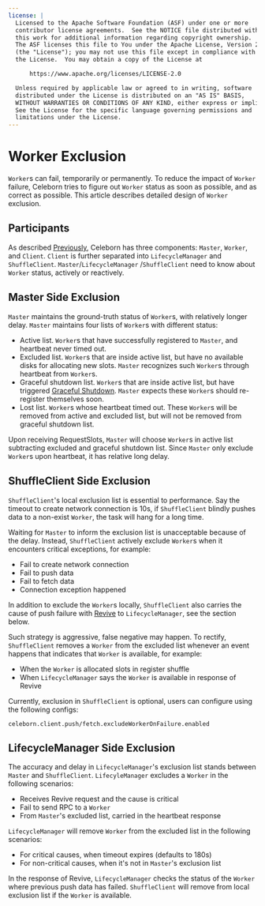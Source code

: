 ```yaml
---
license: |
  Licensed to the Apache Software Foundation (ASF) under one or more
  contributor license agreements.  See the NOTICE file distributed with
  this work for additional information regarding copyright ownership.
  The ASF licenses this file to You under the Apache License, Version 2.0
  (the "License"); you may not use this file except in compliance with
  the License.  You may obtain a copy of the License at

      https://www.apache.org/licenses/LICENSE-2.0

  Unless required by applicable law or agreed to in writing, software
  distributed under the License is distributed on an "AS IS" BASIS,
  WITHOUT WARRANTIES OR CONDITIONS OF ANY KIND, either express or implied.
  See the License for the specific language governing permissions and
  limitations under the License.
---
```


# Worker Exclusion
`Worker`s can fail, temporarily or permanently. To reduce the impact of `Worker` failure, Celeborn tries to
figure out `Worker` status as soon as possible, and as correct as possible. This article describes detailed
design of `Worker` exclusion.

## Participants
As described [Previously](../developers/overview.md#components), Celeborn has three components: `Master`, `Worker`,
and `Client`. `Client` is further separated into `LifecycleManager` and `ShuffleClient`. `Master`/`LifecycleManager`
/`ShuffleClient` need to know about `Worker` status, actively or reactively.

## Master Side Exclusion
`Master` maintains the ground-truth status of `Worker`s, with relatively longer delay. `Master` maintains four
lists of `Worker`s with different status:

- Active list. `Worker`s that have successfully registered to `Master`, and heartbeat never timed out.
- Excluded list. `Worker`s that are inside active list, but have no available disks for allocating new
  slots. `Master` recognizes such `Worker`s through heartbeat from `Worker`s.
- Graceful shutdown list. `Worker`s that are inside active list, but have triggered
  [Graceful Shutdown](../upgrading.md). `Master` expects these `Worker`s should re-register themselves soon.
- Lost list. `Worker`s whose heartbeat timed out. These `Worker`s will be removed from active and excluded
  list, but will not be removed from graceful shutdown list.

Upon receiving RequestSlots, `Master` will choose `Worker`s in active list subtracting excluded and graceful
shutdown list. Since `Master` only exclude `Worker`s upon heartbeat, it has relative long delay.

## ShuffleClient Side Exclusion
`ShuffleClient`'s local exclusion list is essential to performance. Say the timeout to create network
connection is 10s, if `ShuffleClient` blindly pushes data to a non-exist `Worker`, the task will hang for a long time.

Waiting for `Master` to inform the exclusion list is unacceptable because of the delay. Instead, `ShuffleClient`
actively exclude `Worker`s when it encounters critical exceptions, for example:

- Fail to create network connection
- Fail to push data
- Fail to fetch data
- Connection exception happened

In addition to exclude the `Worker`s locally, `ShuffleClient` also carries the cause of push failure with
[Revive](../developers/faulttolerant.md#handle-pushdata-failure) to `LifecycleManager`, see the section below.

Such strategy is aggressive, false negative may happen. To rectify, `ShuffleClient` removes a `Worker` from
the excluded list whenever an event happens that indicates that `Worker` is available, for example:

- When the `Worker` is allocated slots in register shuffle
- When `LifecycleManager` says the `Worker` is available in response of Revive

Currently, exclusion in `ShuffleClient` is optional, users can configure using the following configs:

`celeborn.client.push/fetch.excludeWorkerOnFailure.enabled`

## LifecycleManager Side Exclusion 
The accuracy and delay in `LifecycleManager`'s exclusion list stands between `Master` and `ShuffleClient`. `LifecyleManager`
excludes a `Worker` in the following scenarios:

- Receives Revive request and the cause is critical
- Fail to send RPC to a `Worker`
- From `Master`'s excluded list, carried in the heartbeat response

`LifecycleManager` will remove `Worker` from the excluded list in the following scenarios:

- For critical causes, when timeout expires (defaults to 180s)
- For non-critical causes, when it's not in `Master`'s exclusion list

In the response of Revive, `LifecycleManager` checks the status of the `Worker` where previous push data has failed.
`ShuffleClient` will remove from local exclusion list if the `Worker` is available.